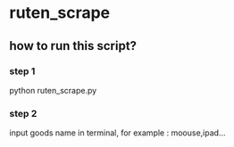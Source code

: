 # ruten_scrape
## how to run this script?
### step 1
python ruten_scrape.py
### step 2 
input goods name in terminal, for example : moouse,ipad...

